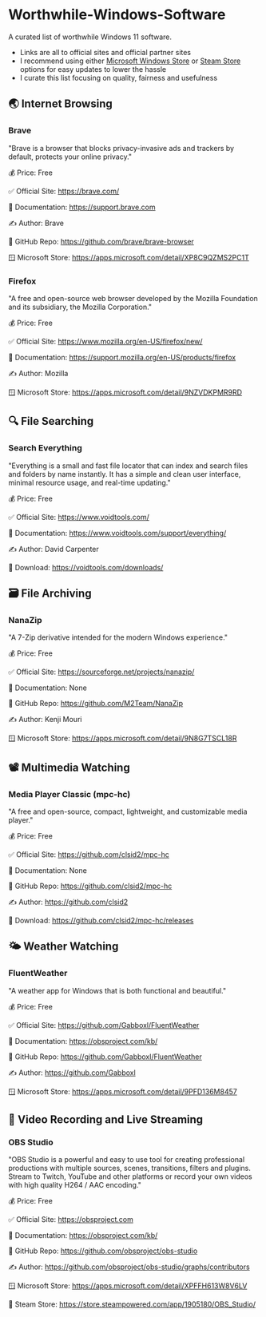 # Worthwhile-Windows-Software
A curated list of worthwhile Windows 11 software.

- Links are all to official sites and official partner sites
- I recommend using either [Microsoft Windows Store](https://apps.microsoft.com/home) or [Steam Store](https://store.steampowered.com/software) options for easy updates to lower the hassle
- I curate this list focusing on quality, fairness and usefulness

## 🌏 Internet Browsing

### Brave

"Brave is a browser that blocks privacy-invasive ads and trackers by default, protects your online privacy."

💰 Price: Free

✅ Official Site: https://brave.com/

📖 Documentation: https://support.brave.com

✍️ Author: Brave

📝 GitHub Repo: https://github.com/brave/brave-browser

🪟 Microsoft Store: https://apps.microsoft.com/detail/XP8C9QZMS2PC1T

### Firefox

"A free and open-source web browser developed by the Mozilla Foundation and its subsidiary, the Mozilla Corporation."

💰 Price: Free

✅ Official Site: https://www.mozilla.org/en-US/firefox/new/

📖 Documentation: https://support.mozilla.org/en-US/products/firefox

✍️ Author: Mozilla

🪟 Microsoft Store: https://apps.microsoft.com/detail/9NZVDKPMR9RD

## 🔍 File Searching

### Search Everything

"Everything is a small and fast file locator that can index and search files and folders by name instantly. It has a simple and clean user interface, minimal resource usage, and real-time updating."

💰 Price: Free

✅ Official Site: https://www.voidtools.com/

📖 Documentation: https://www.voidtools.com/support/everything/

✍️ Author: David Carpenter

🔽 Download: https://voidtools.com/downloads/

## 🗃️ File Archiving

### NanaZip

"A 7-Zip derivative intended for the modern Windows experience."

💰 Price: Free

✅ Official Site: https://sourceforge.net/projects/nanazip/

📖 Documentation: None

📝 GitHub Repo: https://github.com/M2Team/NanaZip

✍️ Author: Kenji Mouri

🪟 Microsoft Store: https://apps.microsoft.com/detail/9N8G7TSCL18R

## 📽️ Multimedia Watching

### Media Player Classic (mpc-hc)

"A free and open-source, compact, lightweight, and customizable media player."

💰 Price: Free

✅ Official Site: https://github.com/clsid2/mpc-hc

📖 Documentation: None

📝 GitHub Repo: https://github.com/clsid2/mpc-hc

✍️ Author: https://github.com/clsid2

🔽 Download: https://github.com/clsid2/mpc-hc/releases

## 🌤️ Weather Watching

### FluentWeather

"A weather app for Windows that is both functional and beautiful."

💰 Price: Free

✅ Official Site: https://github.com/Gabboxl/FluentWeather

📖 Documentation: https://obsproject.com/kb/

📝 GitHub Repo: https://github.com/Gabboxl/FluentWeather

✍️ Author: https://github.com/Gabboxl

🪟 Microsoft Store: https://apps.microsoft.com/detail/9PFD136M8457

## 🔴 Video Recording and Live Streaming

### OBS Studio

"OBS Studio is a powerful and easy to use tool for creating professional productions with multiple sources, scenes, transitions, filters and plugins. Stream to Twitch, YouTube and other platforms or record your own videos with high quality H264 / AAC encoding."

💰 Price: Free

✅ Official Site: https://obsproject.com

📖 Documentation: https://obsproject.com/kb/

📝 GitHub Repo: https://github.com/obsproject/obs-studio

✍️ Author: https://github.com/obsproject/obs-studio/graphs/contributors

🪟 Microsoft Store: https://apps.microsoft.com/detail/XPFFH613W8V6LV

🚂 Steam Store: https://store.steampowered.com/app/1905180/OBS_Studio/

